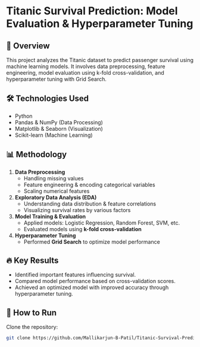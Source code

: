 # Titanic Survival Prediction: Model Evaluation & Hyperparameter Tuning

## 🚢 Overview
This project analyzes the Titanic dataset to predict passenger survival using machine learning models. It involves data preprocessing, feature engineering, model evaluation using k-fold cross-validation, and hyperparameter tuning with Grid Search.

## 🛠 Technologies Used
- Python
- Pandas & NumPy (Data Processing)
- Matplotlib & Seaborn (Visualization)
- Scikit-learn (Machine Learning)

## 📊 Methodology
1. **Data Preprocessing**
   - Handling missing values
   - Feature engineering & encoding categorical variables
   - Scaling numerical features
2. **Exploratory Data Analysis (EDA)**
   - Understanding data distribution & feature correlations
   - Visualizing survival rates by various factors
3. **Model Training & Evaluation**
   - Applied models: Logistic Regression, Random Forest, SVM, etc.
   - Evaluated models using **k-fold cross-validation**
4. **Hyperparameter Tuning**
   - Performed **Grid Search** to optimize model performance

## 🔥 Key Results
- Identified important features influencing survival.
- Compared model performance based on cross-validation scores.
- Achieved an optimized model with improved accuracy through hyperparameter tuning.

## 📌 How to Run
Clone the repository:
   ```bash
   git clone https://github.com/Mallikarjun-B-Patil/Titanic-Survival-Prediction-Model-Evaluation-Hyperparameter-Tuning.git
